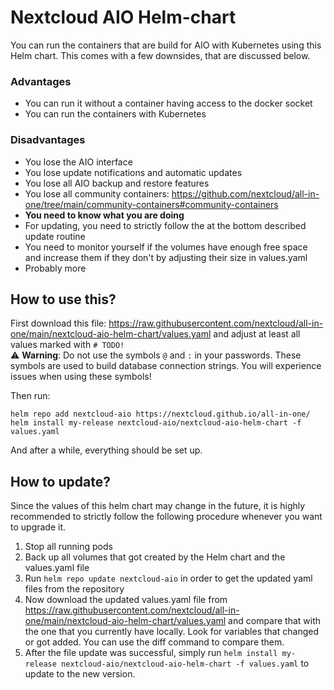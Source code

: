 # Nextcloud AIO Helm-chart

You can run the containers that are build for AIO with Kubernetes using this Helm chart. This comes with a few downsides, that are discussed below.

### Advantages
- You can run it without a container having access to the docker socket
- You can run the containers with Kubernetes

### Disadvantages
- You lose the AIO interface
- You lose update notifications and automatic updates
- You lose all AIO backup and restore features
- You lose all community containers: https://github.com/nextcloud/all-in-one/tree/main/community-containers#community-containers
- **You need to know what you are doing**
- For updating, you need to strictly follow the at the bottom described update routine
- You need to monitor yourself if the volumes have enough free space and increase them if they don't by adjusting their size in values.yaml
- Probably more

## How to use this?

First download this file: https://raw.githubusercontent.com/nextcloud/all-in-one/main/nextcloud-aio-helm-chart/values.yaml and adjust at least all values marked with `# TODO!`<br>
⚠️ **Warning**: Do not use the symbols `@` and `:` in your passwords. These symbols are used to build database connection strings. You will experience issues when using these symbols!

Then run:

```
helm repo add nextcloud-aio https://nextcloud.github.io/all-in-one/
helm install my-release nextcloud-aio/nextcloud-aio-helm-chart -f values.yaml
```

And after a while, everything should be set up.

## How to update?
Since the values of this helm chart may change in the future, it is highly recommended to strictly follow the following procedure whenever you want to upgrade it.
1. Stop all running pods
1. Back up all volumes that got created by the Helm chart and the values.yaml file
1. Run `helm repo update nextcloud-aio` in order to get the updated yaml files from the repository
1. Now download the updated values.yaml file from https://raw.githubusercontent.com/nextcloud/all-in-one/main/nextcloud-aio-helm-chart/values.yaml and compare that with the one that you currently have locally. Look for variables that changed or got added. You can use the diff command to compare them.
1. After the file update was successful, simply run `helm install my-release nextcloud-aio/nextcloud-aio-helm-chart -f values.yaml` to update to the new version.
